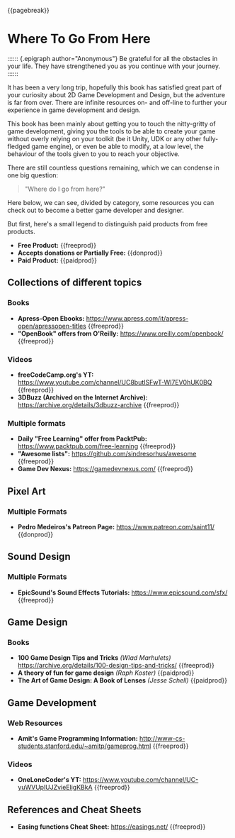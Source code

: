 {{pagebreak}}

Where To Go From Here
=====================

:::::: {.epigraph author="Anonymous"}
Be grateful for all the obstacles in your life. They have strengthened you as you continue with your journey.
::::::

It has been a very long trip, hopefully this book has satisfied great part of your curiosity about 2D Game Development and Design, but the adventure is far from over. There are infinite resources on- and off-line to further your experience in game development and design.

This book has been mainly about getting you to touch the nitty-gritty of game development, giving you the tools to be able to create your game without overly relying on your toolkit (be it Unity, UDK or any other fully-fledged game engine), or even be able to modify, at a low level, the behaviour of the tools given to you to reach your objective.

There are still countless questions remaining, which we can condense in one big question:

> "Where do I go from here?"

Here below, we can see, divided by category, some resources you can check out to become a better game developer and designer.

But first, here's a small legend to distinguish paid products from free products.


- **Free Product:** {{freeprod}}
- **Accepts donations or Partially Free:** {{donprod}}
- **Paid Product:** {{paidprod}}

Collections of different topics
--------------------------------

### Books

- **Apress-Open Ebooks:** <https://www.apress.com/it/apress-open/apressopen-titles> {{freeprod}}
- **"OpenBook" offers from O'Reilly:** <https://www.oreilly.com/openbook/> {{freeprod}}

### Videos

- **freeCodeCamp.org's YT:** <https://www.youtube.com/channel/UC8butISFwT-Wl7EV0hUK0BQ> {{freeprod}}
- **3DBuzz (Archived on the Internet Archive):** <https://archive.org/details/3dbuzz-archive> {{freeprod}}

### Multiple formats

- **Daily "Free Learning" offer from PacktPub:** <https://www.packtpub.com/free-learning> {{freeprod}}
- **"Awesome lists":** <https://github.com/sindresorhus/awesome> {{freeprod}}
- **Game Dev Nexus:** <https://gamedevnexus.com/> {{freeprod}}

Pixel Art
-----------

### Multiple Formats

- **Pedro Medeiros's Patreon Page:** <https://www.patreon.com/saint11/> {{donprod}}


Sound Design
-------------

### Multiple Formats

- **EpicSound's Sound Effects Tutorials:** <https://www.epicsound.com/sfx/> {{freeprod}}

Game Design
------------

### Books

- **100 Game Design Tips and Tricks** *(Wlad Marhulets)* <https://archive.org/details/100-design-tips-and-tricks/> {{freeprod}}
- **A theory of fun for game design** *(Raph Koster)* {{paidprod}}
- **The Art of Game Design: A Book of Lenses** *(Jesse Schell)* {{paidprod}}

Game Development
----------------

### Web Resources

- **Amit's Game Programming Information:** <http://www-cs-students.stanford.edu/~amitp/gameprog.html> {{freeprod}}

### Videos

- **OneLoneCoder's YT:** <https://www.youtube.com/channel/UC-yuWVUplUJZvieEligKBkA> {{freeprod}}

References and Cheat Sheets
---------------------------

- **Easing functions Cheat Sheet:** <https://easings.net/> {{freeprod}}
